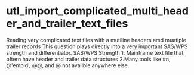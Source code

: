 # utl_import_complicated_multi_header_and_trailer_text_files
Reading very complicated text files with a mutiline headers amd muatiple trailer records  This question plays directly into a very important SAS/WPS strength and differentiator.  SAS/WPS Strength  1. Mainframe text file that oftern have header and trailer data structures  2.Many tools like #n, @'empid', @@, and @ not availble anywhere else.
